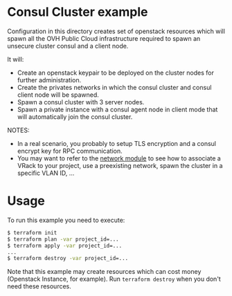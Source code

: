 Consul Cluster example
==========

Configuration in this directory creates set of openstack resources which will spawn all the OVH Public Cloud infrastructure required to spawn an unsecure cluster consul and a client node.

It will: 

* Create an openstack keypair to be deployed on the cluster nodes for further administration.
* Create the privates networks in which the consul cluster and consul client node will be spawned.
* Spawn a consul cluster with 3 server nodes.
* Spawn a private instance with a consul agent node in client mode that will automatically join the consul cluster.

NOTES:

* In a real scenario, you probably to setup TLS encryption and a consul encrypt key for RPC communication.
* You may want to refer to the [network module](https://github.com/ovh/terraform-ovh-publiccloud-spark) to see how to associate a VRack to your project, use a preexisting network, spawn the cluster in a specific VLAN ID, ...

Usage
=====

To run this example you need to execute:

```bash
$ terraform init
$ terraform plan -var project_id=...
$ terraform apply -var project_id=...
...
$ terraform destroy -var project_id=...
```

Note that this example may create resources which can cost money (Openstack Instance, for example). Run `terraform destroy` when you don't need these resources.
